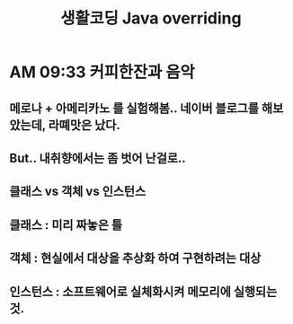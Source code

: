 ﻿---
layout: post
title: "생활코딩 Java overriding"
javastudy: true
---
# AM 09:33 커피한잔과 음악
## 메로나 + 아메리카노 를 실험해봄.. 네이버 블로그를 해보았는데, 라뗴맛은 났다.
## But.. 내취향에서는 좀 벗어 난걸로..
## 클래스 vs 객체 vs 인스턴스
## 클래스 : 미리 짜놓은 틀
## 객체 : 현실에서 대상을 추상화 하여 구현하려는 대상
## 인스턴스 : 소프트웨어로 실체화시켜 메모리에 실행되는 것.